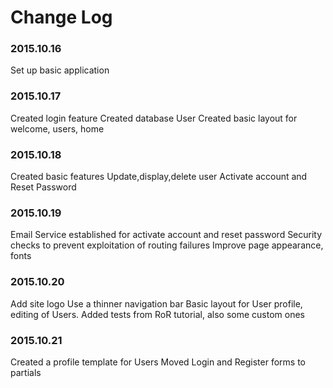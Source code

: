 # Change Log

### 2015.10.16
Set up basic application

### 2015.10.17
Created login feature
Created database User
Created basic layout for welcome, users, home

### 2015.10.18
Created basic features
Update,display,delete user
Activate account and Reset Password

### 2015.10.19
Email Service established for activate account and reset password
Security checks to prevent exploitation of routing failures
Improve page appearance, fonts

### 2015.10.20
Add site logo
Use a thinner navigation bar
Basic layout for User profile, editing of Users.
Added tests from RoR tutorial, also some custom ones

### 2015.10.21
Created a profile template for Users
Moved Login and Register forms to partials
